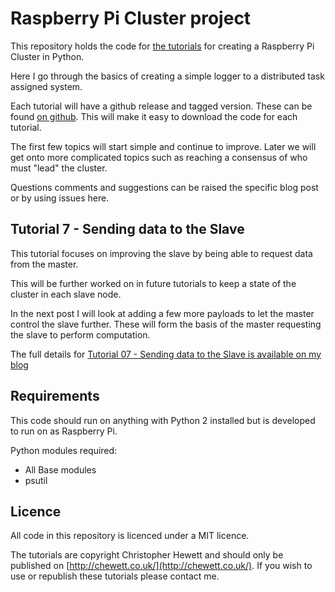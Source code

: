 Raspberry Pi Cluster project
============================

This repository holds the code for [the tutorials](https://chewett.co.uk/blog/category/raspberry-pi-cluster/) for creating a Raspberry Pi Cluster in Python.

Here I go through the basics of creating a simple logger to a distributed task assigned system.

Each tutorial will have a github release and tagged version. These can be found
[on github](https://github.com/chewett/RaspberryPiCluster/releases).
This will make it easy to download the code for each tutorial.

The first few topics will start simple and continue to improve.
Later we will get onto more complicated topics such as reaching a consensus of who must "lead" the cluster.

Questions comments and suggestions can be raised the specific blog post or by using issues here.

## Tutorial 7 - Sending data to the Slave

This tutorial focuses on improving the slave by being able to request
data from the master.

This will be further worked on in future tutorials to keep a state of the
cluster in each slave node.

In the next post I will look at adding a few more payloads to let the master
control the slave further. These will form the basis of the master requesting
the slave to perform computation.

The full details for
[Tutorial 07 - Sending data to the Slave is available on my blog](
https://chewett.co.uk/blog/1781/raspberry-pi-cluster-node-07-sending-data-to-the-slave/
)

## Requirements

This code should run on anything with Python 2 installed but is developed
to run on as Raspberry Pi.

Python modules required:
* All Base modules
* psutil

## Licence

All code in this repository is licenced under a MIT licence.

The tutorials are copyright Christopher Hewett and should only be 
published on [http://chewett.co.uk/](http://chewett.co.uk/).
If you wish to use or republish these tutorials please contact me.

